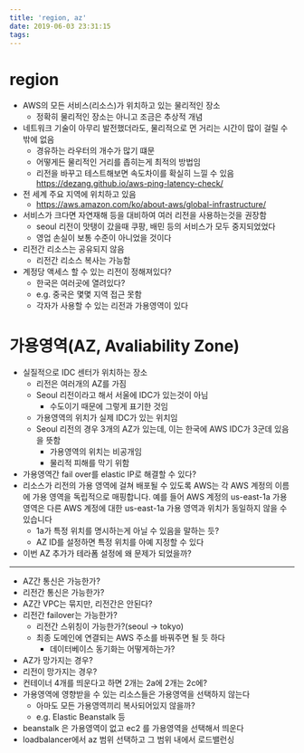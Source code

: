 ```yaml
---
title: 'region, az'
date: 2019-06-03 23:31:15
tags:
---
```


# region
- AWS의 모든 서비스(리소스)가 위치하고 있는 물리적인 장소
    - 정확히 물리적인 장소는 아니고 조금은 추상적 개념
- 네트워크 기술이 아무리 발전했더라도, 물리적으로 먼 거리는 시간이 많이 걸릴 수 밖에 없음
    - 경유하는 라우터의 개수가 많기 떄문
    - 어떻게든 물리적인 거리를 좁히는게 최적의 방법임
    - 리전을 바꾸고 테스트해보면 속도차이를 확실히 느낄 수 있음 <https://dezang.github.io/aws-ping-latency-check/>
- 전 세계 주요 지역에 위치하고 있음
    - <https://aws.amazon.com/ko/about-aws/global-infrastructure/>
- 서비스가 크다면 자연재해 등을 대비하여 여러 리전을 사용하는것을 권장함
    - seoul 리전이 맛탱이 갔을때 쿠팡, 배민 등의 서비스가 모두 중지되었었다
    - 영업 손실이 보통 수준이 아니었을 것이다
- 리전간 리소스는 공유되지 않음
    - 리전간 리소스 복사는 가능함
- 계정당 액세스 할 수 있는 리전이 정해져있다?
    - 한국은 여러곳에 열려있다?
    - e.g. 중국은 몇몇 지역 접근 못함
    - 각자가 사용할 수 있는 리전과 가용영역이 있다

# 가용영역(AZ, Avaliability Zone)
- 실질적으로 IDC 센터가 위치하는 장소
    - 리전은 여러개의 AZ를 가짐
    - Seoul 리전이라고 해서 서울에 IDC가 있는것이 아님
        - 수도이기 때문에 그렇게 표기한 것임
    - 가용영역의 위치가 실제 IDC가 있는 위치임
    - Seoul 리전의 경우 3개의 AZ가 있는데, 이는 한국에 AWS IDC가 3군데 있음을 뜻함
        - 가용영역의 위치는 비공개임
        - 물리적 피해를 막기 위함
- 가용영역간 fail over를 elastic IP로 해결할 수 있다?
- 리소스가 리전의 가용 영역에 걸쳐 배포될 수 있도록 AWS는 각 AWS 계정의 이름에 가용 영역을 독립적으로 매핑합니다. 예를 들어 AWS 계정의 us-east-1a 가용 영역은 다른 AWS 계정에 대한 us-east-1a 가용 영역과 위치가 동일하지 않을 수 있습니다
    - 1a가 특정 위치를 명시하는게 아닐 수 있음을 말하는 듯?
    - AZ ID를 설정하면 특정 위치를 아예 지정할 수 있다
- 이번 AZ 추가가 테라폼 설정에 왜 문제가 되었을까?

---

- AZ간 통신은 가능한가?
- 리전간 통신은 가능한가?
- AZ간 VPC는 묶지만, 리전간은 안된다?
- 리전간 failover는 가능한가?
    - 리전간 스위칭이 가능한가?(seoul -> tokyo)
    - 최종 도메인에 연결되는 AWS 주소를 바꿔주면 될 듯 하다
        - 데이터베이스 동기화는 어떻게하는가?
- AZ가 망가지는 경우?
- 리전이 망가지는 경우?
- 컨테이너 4개를 띄운다고 하면 2개는 2a에 2개는 2c에?
- 가용영역에 영향받을 수 있는 리소스들은 가용영역을 선택하지 않는다
    - 아마도 모든 가용영역끼리 복사되어있지 않을까?
    - e.g. Elastic Beanstalk 등
- beanstalk 은 가용영역이 없고 ec2 를 가용영역을 선택해서 띄운다
- loadbalancer에서 az 범위 선택하고 그 범위 내에서 로드밸런싱

<!-- more -->